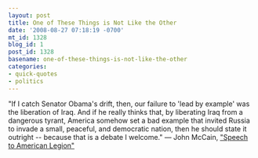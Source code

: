 ```yaml
---
layout: post
title: One of These Things is Not Like the Other
date: '2008-08-27 07:18:19 -0700'
mt_id: 1328
blog_id: 1
post_id: 1328
basename: one-of-these-things-is-not-like-the-other
categories:
- quick-quotes
- politics
---
```

"If I catch Senator Obama's drift, then, our failure to 'lead by example' was the liberation of Iraq. And if he really thinks that, by liberating Iraq from a dangerous tyrant, America somehow set a bad example that invited Russia to invade a small, peaceful, and democratic nation, then he should state it outright -- because that is a debate I welcome." &#x2014; John McCain, <a href="http://www.washingtonpost.com/wp-dyn/content/article/2008/08/26/AR2008082603238.html">"Speech to American Legion"</a>
